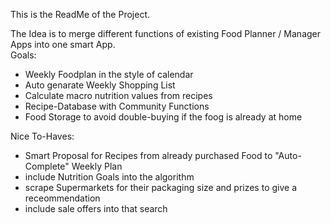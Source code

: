 This is the ReadMe of the Project.

The Idea is to merge different functions of existing Food Planner / Manager Apps into one smart App. \
Goals:
  * Weekly Foodplan in the style of calendar
  * Auto genarate Weekly Shopping List
  * Calculate macro nutrition values from recipes
  * Recipe-Database with Community Functions
  * Food Storage to avoid double-buying if the foog is already at home

Nice To-Haves: 
  * Smart Proposal for Recipes from already purchased Food to "Auto-Complete" Weekly Plan
  * include Nutrition Goals into the algorithm
  * scrape Supermarkets for their packaging size and prizes to give a receommendation
  * include sale offers into that search
